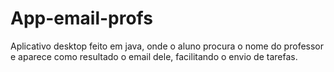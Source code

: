 # App-email-profs
Aplicativo desktop feito em java, onde o aluno procura o nome do professor e aparece como resultado o email dele, facilitando o envio de tarefas.
